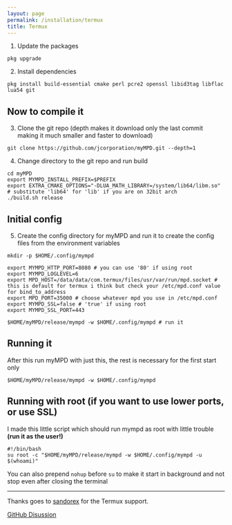 ```yaml
---
layout: page
permalink: /installation/termux
title: Termux
---
```


1. Update the packages
```
pkg upgrade
```
2. Install dependencies
```
pkg install build-essential cmake perl pcre2 openssl libid3tag libflac lua54 git
```

## Now to compile it
3. Clone the git repo (depth makes it download only the last commit making it much smaller and faster to download)
```
git clone https://github.com/jcorporation/myMPD.git --depth=1
```
4. Change directory to the git repo and run build
```
cd myMPD
export MYMPD_INSTALL_PREFIX=$PREFIX
export EXTRA_CMAKE_OPTIONS="-DLUA_MATH_LIBRARY=/system/lib64/libm.so" # substitute 'lib64' for 'lib' if you are on 32bit arch
./build.sh release
```

## Initial config
5. Create the config directory for myMPD and run it to create the config files from the environment variables
```
mkdir -p $HOME/.config/mympd

export MYMPD_HTTP_PORT=8080 # you can use '80' if using root
export MYMPD_LOGLEVEL=6
export MPD_HOST=/data/data/com.termux/files/usr/var/run/mpd.socket # this is default for termux i think but check your /etc/mpd.conf value for bind_to_address
export MPD_PORT=35000 # choose whatever mpd you use in /etc/mpd.conf
export MYMPD_SSL=false # 'true' if using root
export MYMPD_SSL_PORT=443

$HOME/myMPD/release/mympd -w $HOME/.config/mympd # run it
```

## Running it
After this run myMPD with just this, the rest is necessary for the first start only
```
$HOME/myMPD/release/mympd -w $HOME/.config/mympd
```

## Running with root (if you want to use lower ports, or use SSL)
I made this little script which should run mympd as root with little trouble **(run it as the user!)**
```
#!/bin/bash
su root -c "$HOME/myMPD/release/mympd -w $HOME/.config/mympd -u $(whoami)"
```
You can also prepend `nohup` before `su` to make it start in background and not stop even after closing the terminal

***
Thanks goes to [sandorex](https://github.com/sandorex) for the Termux support.

[GitHub Disussion](https://github.com/jcorporation/myMPD/discussions/612)
